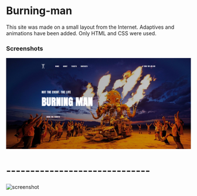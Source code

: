 # Burning-man

This site was made on a small layout from the Internet. Adaptives and animations have been added. Only HTML and CSS were used.

### Screenshots

![screenshot](./public/first.png)
# ------------------------------
![screenshot](./public/second.jpg)



